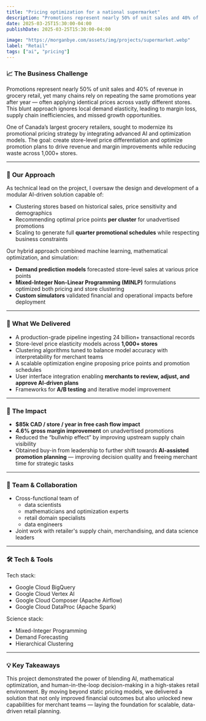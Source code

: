 ```yaml
---
title: "Pricing optimization for a national supermarket"
description: "Promotions represent nearly 50% of unit sales and 40% of revenue in grocery retail, yet many chains rely on repeating the same promotions year after year — often applying identical prices across vastly different stores."
date: 2025-03-25T15:30:00-04:00
publishDate: 2025-03-25T15:30:00-04:00

image: "https://morganbye.com/assets/img/projects/supermarket.webp"
label: "Retail"
tags: ["ai", "pricing"]
---
```


### 📈 **The Business Challenge**

Promotions represent nearly 50% of unit sales and 40% of revenue in grocery retail, yet many chains rely on repeating the same promotions year after year — often applying identical prices across vastly different stores. This blunt approach ignores local demand elasticity, leading to margin loss, supply chain inefficiencies, and missed growth opportunities.

One of Canada’s largest grocery retailers, sought to modernize its promotional pricing strategy by integrating advanced AI and optimization models. The goal: create store-level price differentiation and optimize promotion plans to drive revenue and margin improvements while reducing waste across 1,000+ stores.

---

### 🧩 **Our Approach**

As technical lead on the project, I oversaw the design and development of a modular AI-driven solution capable of:

- Clustering stores based on historical sales, price sensitivity and demographics
- Recommending optimal price points **per cluster** for unadvertised promotions
- Scaling to generate full **quarter promotional schedules** while respecting business constraints

Our hybrid approach combined machine learning, mathematical optimization, and simulation:
- **Demand prediction models** forecasted store-level sales at various price points
- **Mixed-Integer Non-Linear Programming (MINLP)** formulations optimized both pricing and store clustering
- **Custom simulators** validated financial and operational impacts before deployment

---

### 🚀 **What We Delivered**

- A production-grade pipeline ingesting 24 billion+ transactional records
- Store-level price elasticity models across **1,000+ stores**
- Clustering algorithms tuned to balance model accuracy with interpretability for merchant teams
- A scalable optimization engine proposing price points and promotion schedules
- User interface integration enabling **merchants to review, adjust, and approve AI-driven plans**
- Frameworks for **A/B testing** and iterative model improvement

---

### 🎯 **The Impact**

- **$85k CAD / store / year in free cash flow impact**
- **4.6% gross margin improvement** on unadvertised promotions
- Reduced the “bullwhip effect” by improving upstream supply chain visibility
- Obtained buy-in from leadership to further shift towards **AI-assisted promotion planning** — improving decision quality and freeing merchant time for strategic tasks

---

### 👥 **Team & Collaboration**

- Cross-functional team of
    - data scientists
    - mathematicians and optimization experts
    - retail domain specialists
    - data engineers
- Joint work with retailer's supply chain, merchandising, and data science leaders

---

### 🛠 **Tech & Tools**

Tech stack:
- Google Cloud BigQuery
- Google Cloud Vertex AI
- Google Cloud Composer (Apache Airflow)
- Google Cloud DataProc (Apache Spark)

Science stack:
- Mixed-Integer Programming
- Demand Forecasting
- Hierarchical Clustering

---

### 💡 **Key Takeaways**

This project demonstrated the power of blending AI, mathematical optimization, and human-in-the-loop decision-making in a high-stakes retail environment. By moving beyond static pricing models, we delivered a solution that not only improved financial outcomes but also unlocked new capabilities for merchant teams — laying the foundation for scalable, data-driven retail planning.
